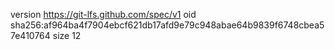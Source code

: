 version https://git-lfs.github.com/spec/v1
oid sha256:af964ba4f7904ebcf621db17afd9e79c948abae64b9839f6748cbea57e410764
size 12
